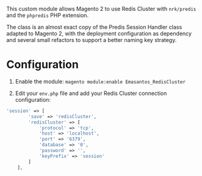 This custom module allows Magento 2 to use Redis Cluster with `nrk/predis` and the `phpredis` PHP extension.

The class is an almost exact copy of the Predis Session Handler class adapted to Magento 2, with the deployment configuration as dependency and several small refactors to support a better naming key strategy.

# Configuration

1. Enable the module: `magento module:enable Emasantos_RedisCluster`

2. Edit your `env.php` file and add your Redis Cluster connection configuration: 

```php
'session' => [
        'save' => 'redisCluster',
        'redisCluster' => [
            'protocol' => 'tcp',
            'host' => 'localhost',
            'port' => '6379',
            'database' => '0',
            'password' => '',
            'keyPrefix' => 'session'
        ]
    ],
```
